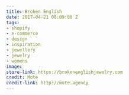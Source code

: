```yaml
---
title: Broken English
date: 2017-04-21 08:09:00 Z
tags:
- shopify
- e-commerce
- design
- inspiration
- jewellery
- jewelry
- womens
image: 
store-link: https://brokenenglishjewelry.com
credit: Mote
credit-link: http://mote.agency
---
```


